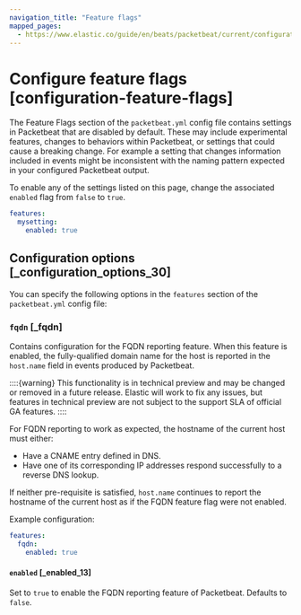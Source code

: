 ```yaml
---
navigation_title: "Feature flags"
mapped_pages:
  - https://www.elastic.co/guide/en/beats/packetbeat/current/configuration-feature-flags.html
---
```


# Configure feature flags [configuration-feature-flags]


The Feature Flags section of the `packetbeat.yml` config file contains settings in Packetbeat that are disabled by default. These may include experimental features, changes to behaviors within Packetbeat, or settings that could cause a breaking change. For example a setting that changes information included in events might be inconsistent with the naming pattern expected in your configured Packetbeat output.

To enable any of the settings listed on this page, change the associated `enabled` flag from `false` to `true`.

```yaml
features:
  mysetting:
    enabled: true
```


## Configuration options [_configuration_options_30]

You can specify the following options in the `features` section of the `packetbeat.yml` config file:


### `fqdn` [_fqdn]

Contains configuration for the FQDN reporting feature. When this feature is enabled, the fully-qualified domain name for the host is reported in the `host.name` field in events produced by Packetbeat.

::::{warning}
This functionality is in technical preview and may be changed or removed in a future release. Elastic will work to fix any issues, but features in technical preview are not subject to the support SLA of official GA features.
::::


For FQDN reporting to work as expected, the hostname of the current host must either:

* Have a CNAME entry defined in DNS.
* Have one of its corresponding IP addresses respond successfully to a reverse DNS lookup.

If neither pre-requisite is satisfied, `host.name` continues to report the hostname of the current host as if the FQDN feature flag were not enabled.

Example configuration:

```yaml
features:
  fqdn:
    enabled: true
```


#### `enabled` [_enabled_13]

Set to `true` to enable the FQDN reporting feature of Packetbeat. Defaults to `false`.

